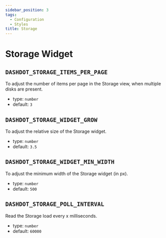 ```yaml
---
sidebar_position: 3
tags:
  - Configuration
  - Styles
title: Storage
---
```


<!-- markdownlint-disable -->

# Storage Widget

<!-- markdownlint-enable -->

## `DASHDOT_STORAGE_ITEMS_PER_PAGE`

To adjust the number of items per page in the Storage view, when multiple disks are
present.

- type: `number`
- default: `3`

## `DASHDOT_STORAGE_WIDGET_GROW`

To adjust the relative size of the Storage widget.

- type: `number`
- default: `3.5`

## `DASHDOT_STORAGE_WIDGET_MIN_WIDTH`

To adjust the minimum width of the Storage widget (in px).

- type: `number`
- default: `500`

## `DASHDOT_STORAGE_POLL_INTERVAL`

Read the Storage load every x milliseconds.

- type: `number`
- default: `60000`
